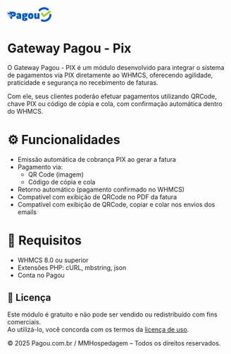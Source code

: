 <img src="https://github.com/mmhospedagem/pagou_pix/blob/main/modules/gateways/pagou_pix/templates/admin/imagens/logo.png" width="100">

# Gateway Pagou - Pix

O Gateway Pagou - PIX é um módulo desenvolvido para integrar o sistema de pagamentos via PIX diretamente ao WHMCS, oferecendo agilidade, praticidade e segurança no recebimento de faturas.

Com ele, seus clientes poderão efetuar pagamentos utilizando QRCode, chave PIX ou código de cópia e cola, com confirmação automática dentro do WHMCS.

# ⚙️ Funcionalidades

- Emissão automática de cobrança PIX ao gerar a fatura
- Pagamento via:
    - QR Code (imagem)
    - Código de cópia e cola
- Retorno automático (pagamento confirmado no WHMCS)
- Compatível com exibição de QRCode no PDF da fatura
- Compatível com exibição de QRCode, copiar e colar nos envios dos emails

# 🧩 Requisitos

- WHMCS 8.0 ou superior
- Extensões PHP: cURL, mbstring, json
- Conta no Pagou

## 📄 Licença

Este módulo é gratuito e não pode ser vendido ou redistribuído com fins comerciais.  
Ao utilizá-lo, você concorda com os termos da [licença de uso](LICENSE).  

© 2025 Pagou.com.br / MMHospedagem – Todos os direitos reservados.